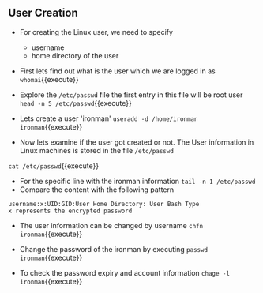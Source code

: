 User Creation
-------------

* For creating the Linux user, we need to specify
  * username
  * home directory of the user

* First lets find out what is the user which we are logged in as `whomai`{{execute}}
  
* Explore the ```/etc/passwd``` file the first entry in this file will be root user
`head -n 5 /etc/passwd`{{execute}}


* Lets create a user 'ironman'
`useradd -d /home/ironman ironman`{{execute}}

* Now lets examine if the user got created or not. The User information in Linux machines is stored in the file ```/etc/passwd```

`cat /etc/passwd`{{execute}}

* For the specific line with the ironman information `tail -n 1 /etc/passwd`
* Compare the content with the following pattern
```
username:x:UID:GID:User Home Directory: User Bash Type
x represents the encrypted password
```
* The user information can be changed by username `chfn ironman`{{execute}}

* Change the password of the ironman by executing `passwd ironman`{{execute}} 

* To check the password expiry and account information `chage -l ironman`{{execute}}

    